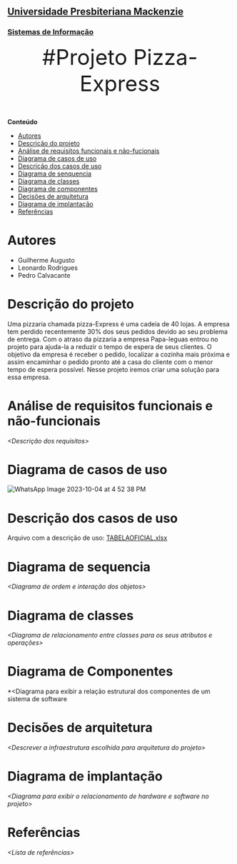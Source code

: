 <h2><a href= "https://www.mackenzie.br">Universidade Presbiteriana Mackenzie</a></h2>
<h3><a href= "https://www.mackenzie.br/graduacao/sao-paulo-higienopolis/sistemas-de-informacao">Sistemas de Informação</a></h3>


<font size="+12"><center>
#Projeto Pizza-Express
</center></font>

**Conteúdo**

- [Autores](#nome-alunos)
- [Descrição do projeto](#introdução-do-projeto)
- [Análise de requisitos funcionais e não-fucionais](#descrição-dos-requisitos)
- [Diagrama de casos de uso](#diagrama-de-comportamento-atores)
- [Descrição dos casos de uso](#descrição-das-funcões)
- [Diagrama de senquencia](#diagrama-de-ordem-interações)
- [Diagrama de classes](#diagrama-orientado-objetos)
- [Diagrama de componentes](#diagrama-estrutura-componente)
- [Decisões de arquitetura](#decisões-de-arquitetura)
- [Diagrama de implantação](#diagrama-de-hardware-software)
- [Referências](#referências)


# Autores

* Guilherme Augusto
* Leonardo Rodrigues
* Pedro Calvacante 


# Descrição do projeto

Uma pizzaria chamada pizza-Express é uma cadeia de 40 lojas. A empresa tem perdido recentemente 30% dos seus pedidos devido ao seu problema de entrega. Com o atraso da pizzaria a empresa Papa-leguas entrou no projeto para ajuda-la a reduzir o tempo de espera de seus clientes. O objetivo da empresa é receber o pedido, localizar a cozinha mais próxima e assim encaminhar o pedido pronto até a casa do cliente com o menor tempo de espera possível. Nesse projeto iremos criar uma solução para essa empresa.

# Análise de requisitos funcionais e não-funcionais
*&lt;Descrição dos requisitos&gt;*

# Diagrama de casos de uso
![WhatsApp Image 2023-10-04 at 4 52 38 PM](https://github.com/Leo-RH/UML-Classroom-FCI/assets/59239397/4044fd4e-f60d-402c-9bc7-9a9ef02f0711)

# Descrição dos casos de uso

Arquivo com a descrição de uso: 
[TABELAOFICIAL.xlsx](https://github.com/Leo-RH/UML-Classroom-FCI/files/12835440/TABELAOFICIAL.xlsx)


# Diagrama de sequencia

*&lt;Diagrama de ordem e interação dos objetos&gt;*

# Diagrama de classes

*&lt;Diagrama de relacionamento entre classes para os seus atributos e operações&gt;*

# Diagrama de Componentes

*&lt;Diagrama para exibir a relação estrutural dos componentes de um sistema de software

# Decisões de arquitetura

*&lt;Descrever a infraestrutura escolhida para arquitetura do projeto&gt;*

# Diagrama de implantação

*&lt;Diagrama para exibir o relacionamento de hardware e software no projeto&gt;*

# Referências

*&lt;Lista de referências&gt;*
